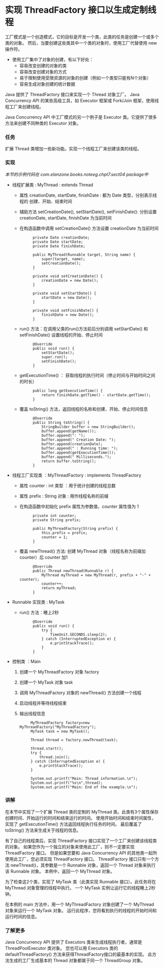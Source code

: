 实现 ThreadFactory 接口以生成定制线程
====

工厂模式是一个创造模式，它的目标是开发一个类，此类的任务是创建一个或多个类的对象。
然后，当要创建这些类其中一个类的对象时，使用工厂代替使用 new 操作符。

* 使用工厂集中了对象的创建，有以下好处：
    * 容易改变创建的对象的类
    * 容易改变创建对象的方式
    * 易于限制使用受限资源的对象的创建（例如一个类型只能有N个对象）
    * 容易生成对象创建的统计数据

Java 提供了 ThreadFactory 接口来实现一个 Thread 对象工厂。
Java Concurrency API 的某些高级工具，如 Executor 框架或 Fork/Join 框架，使用线程工厂来创建线程。

Java Concurrency API 中工厂模式的另一个例子是 Executor 类。它提供了很多方法来创建不同种类的 Executor 对象。


### 任务

扩展 Thread 类增加一些新功能。实现一个线程工厂来创建该类的线程。


### 实现

*本节的示例代码在 com.elanzone.books.noteeg.chpt7.sect04 package中*


* 线程扩展类 : MyThread : extends Thread

    * 属性 creationDate, startDate, finishDate : 都为 Date 类型，分别表示线程的 创建、开始、结束时间
    * 辅助方法 setCreationDate(), setStartDate(), setFinishDate(): 分别设置 creationDate, startDate, finishDate 为当前时间
    * 在构造函数中调用 setCreationDate() 方法设置 creationDate 为当前时间

                private Date creationDate;
                private Date startDate;
                private Date finishDate;

                public MyThread(Runnable target, String name) {
                    super(target, name);
                    setCreationDate();
                }

                private void setCreationDate() {
                    creationDate = new Date();
                }

                private void setStartDate() {
                    startDate = new Date();
                }

                private void setFinishDate() {
                    finishDate = new Date();
                }

    * run() 方法：在调用父类的run()方法前后分别调用 setStartDate() 和 setFinishDate() 设置线程的开始、停止时间

                @Override
                public void run() {
                    setStartDate();
                    super.run();
                    setFinishDate();
                }

    * getExecutionTime() ： 获取线程的执行时间（停止时间与开始时间之间的时长）

                public long getExecutionTime() {
                    return finishDate.getTime() - startDate.getTime();
                }

    * 覆盖 toString() 方法，返回线程的名称和创建、开始、停止时间信息

                @Override
                public String toString() {
                    StringBuilder buffer = new StringBuilder();
                    buffer.append(getName());
                    buffer.append(": ");
                    buffer.append(" Creation Date: ");
                    buffer.append(creationDate);
                    buffer.append(" : Running time: ");
                    buffer.append(getExecutionTime());
                    buffer.append(" Milliseconds.");
                    return buffer.toString();
                }


* 线程工厂实现类 ：MyThreadFactory : implements ThreadFactory

    * 属性 counter : int 类型 ：用于统计创建的线程总数
    * 属性 prefix : String 对象 : 用作线程名称的前缀
    * 在构造函数中初始化 prefix 属性为参数值，counter 属性值为 1

                private int counter;
                private String prefix;

                public MyThreadFactory(String prefix) {
                    this.prefix = prefix;
                    counter = 1;
                }

    * 覆盖 newThread() 方法: 创建 MyThread 对象（线程名称为前缀加counter）后 counter 加1

                @Override
                public Thread newThread(Runnable r) {
                    MyThread myThread = new MyThread(r, prefix + "-" + counter);
                    counter++;
                    return myThread;
                }


* Runnable 实现类 : MyTask

    * run() 方法：睡上2秒

                @Override
                public void run() {
                    try {
                        TimeUnit.SECONDS.sleep(2);
                    } catch (InterruptedException e) {
                        e.printStackTrace();
                    }
                }


* 控制类 ：Main

    1. 创建一个 MyThreadFactory 对象 factory
    2. 创建一个 MyTask 对象 task
    3. 调用 MyThreadFactory 对象的 newThread() 方法创建一个线程
    4. 启动线程并等待线程结束
    5. 输出线程信息

                MyThreadFactory factory=new MyThreadFactory("MyThreadFactory");
                MyTask task = new MyTask();

                Thread thread = factory.newThread(task);

                thread.start();
                try {
                    thread.join();
                } catch (InterruptedException e) {
                    e.printStackTrace();
                }

                System.out.printf("Main: Thread information.\n");
                System.out.printf("%s\n",thread);
                System.out.printf("Main: End of the example.\n");



### 讲解

在本节中实现了一个扩展 Thread 类的定制的 MyThread 类。此类有3个属性保存创建时间、开始运行的时间和结束运行的时间。
使用开始时间和结束时间属性，实现了 getExecutionTime() 方法返回线程执行任务的时间。
最后覆盖了 toString() 方法来生成关于线程的信息。

有了自己的线程类后，实现 ThreadFactory 接口实现了一个工厂来创建该线程类的对象。
如果您作为一个独立的对象来使用此工厂，则不一定要实现 ThreadFactory 接口。
但是如果您要和 Java Concurrency API 的其他类一起所使用此工厂，您必须实现 ThreadFactory 接口。
ThreadFactory 接口只有一个方法 newThread()，其参数是一个 Runnable 对象，返回一个 Thread 对象来执行该 Runnable 对象。
本例中，返回一个 MyThread 对象。

为了检查这2个类，实现了 MyTask 类（此类实现 Runnable 接口）。此任务将在 MyThread 对象管理的线程中执行。
一个 MyTask 实例让运行它的线程睡上2秒钟。

在本例的 main 方法中，用一个 MyThreadFactory 对象创建了一个 MyThread 对象来运行一个 MyTask 对象。
运行此程序，您将看到执行的线程的开始时间和运行时间的信息。



### 了解更多

Java Concurrency API 提供了 Executors 类来生成线程执行者，通常是 ThreadPoolExecutor 类对象。
您也可以用 Executors 类的 defaultThreadFactory() 方法来获得ThreadFactory接口的最基本的实现。
此方法生成的工厂生成基本的 Thread 对象都属于同一个 ThreadGroup 对象。


